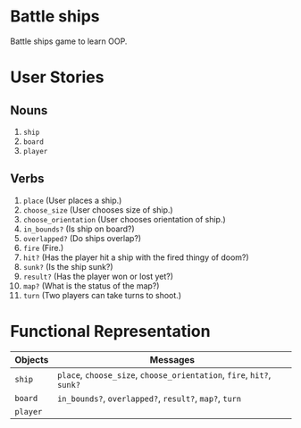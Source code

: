 # Battle ships
Battle ships game to learn OOP.

# User Stories
## Nouns
1. `ship`
1. `board`
1. `player`

## Verbs
1. `place` (User places a ship.)
1. `choose_size` (User chooses size of ship.)
1. `choose_orientation` (User chooses orientation of ship.)
1. `in_bounds?` (Is ship on board?)
1. `overlapped?` (Do ships overlap?)
1. `fire` (Fire.)
1. `hit?` (Has the player hit a ship with the fired thingy of doom?)
1. `sunk?` (Is the ship sunk?)
1. `result?` (Has the player won or lost yet?)
1. `map?` (What is the status of the map?)
1. `turn` (Two players can take turns to shoot.)


# Functional Representation
Objects  | Messages
------------- | -------------
`ship` | `place`, `choose_size`, `choose_orientation`, `fire`, `hit?`, `sunk?`
`board` | `in_bounds?`, `overlapped?`, `result?`, `map?`, `turn`
`player` |

